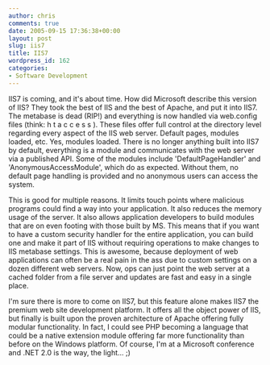 ```yaml
---
author: chris
comments: true
date: 2005-09-15 17:36:38+00:00
layout: post
slug: iis7
title: IIS7
wordpress_id: 162
categories:
- Software Development
---
```


IIS7 is coming, and it's about time. How did Microsoft describe this version of IIS? They took the best of IIS and the best of Apache, and put it into IIS7. The metabase is dead (RIP!) and everything is now handled via web.config files (think: h t a c c e s s ). These files offer full control at the directory level regarding every aspect of the IIS web server. Default pages, modules loaded, etc. Yes, modules loaded. There is no longer anything built into IIS7 by default, everything is a module and communicates with the web server via a published API. Some of the modules include 'DefaultPageHandler' and 'AnonymousAccessModule', which do as expected. Without them, no default page handling is provided and no anonymous users can access the system.

This is good for multiple reasons. It limits touch points where malicious programs could find a way into your application. It also reduces the memory usage of the server. It also allows application developers to build modules that are on even footing with those built by MS. This means that if you want to have a custom security handler for the entire application, you can build one and make it part of IIS without requiring operations to make changes to IIS metabase settings. This is awesome, because deployment of web applications can often be a real pain in the ass due to custom settings on a dozen different web servers. Now, ops can just point the web server at a cached folder from a file server and updates are fast and easy in a single place.

I'm sure there is more to come on IIS7, but this feature alone makes IIS7 the premium web site development platform. It offers all the object power of IIS, but finally is built upon the proven architecture of Apache offering fully modular functionality. In fact, I could see PHP becoming a language that could be a native extension module offering far more functionality than before on the Windows platform. Of course, I'm at a Microsoft conference and .NET 2.0 is the way, the light... ;)

